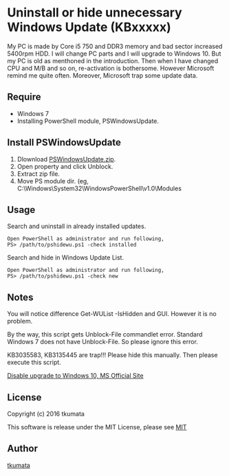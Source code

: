 # Uninstall or hide unnecessary Windows Update (KBxxxxx)
My PC is made by Core i5 750 and DDR3 memory and bad sector increased 5400rpm HDD. I will change PC parts and I will upgrade to Windows 10. But my PC is old as menthoned in the introduction. Then when I have changed CPU and M/B and so on, re-activation is bothersome. However Microsoft remind me quite often. Moreover, Microsoft trap some update data.

## Require
- Windows 7
- Installing PowerShell module, PSWindowsUpdate.

## Install PSWindowsUpdate
1. Dlownload [PSWindowsUpdate.zip](https://gallery.technet.microsoft.com/scriptcenter/2d191bcd-3308-4edd-9de2-88dff796b0bc).
2. Open property and click Unblock.
3. Extract zip file.
4. Move PS module dir. (eg, C:\Windows\System32\WindowsPowerShell\v1.0\Modules

## Usage
Search and uninstall in already installed updates.
```
Open PowerShell as administrator and run following,
PS> /path/to/pshidewu.ps1 -check installed
```
Search and hide in Windows Update List.
```
Open PowerShell as administrator and run following,
PS> /path/to/pshidewu.ps1 -check new
```

## Notes
You will notice difference Get-WUList -IsHidden and GUI. However it is no problem.

By the way, this script gets Unblock-File commandlet error. Standard Windows 7 does not have Unblock-File. So please ignore this error.

KB3035583, KB3135445 are trap!!! Please hide this manually. Then please execute this script.

[Disable upgrade to Windows 10, MS Official Site](https://sway.com/JZF2z8BPmK3TChUs)

## License
Copyright (c) 2016 tkumata

This software is release under the MIT License, please see [MIT](http://opensource.org/licenses/mit-license.php)

## Author
[tkumata](https://github.com/tkumata)
